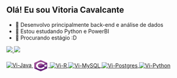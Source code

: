 

## Olá! Eu sou Vitoria Cavalcante

- 🔭 Desenvolvo principalmente back-end e análise de dados
- 🌱 Estou estudando Python e PowerBI
- 👯 Procurando estágio :D

<div>
<a href="https://github.com/Vitoria-Cavalcante">
<img height="180cm" src="https://github-readme-stats.vercel.app/api?username=Vitoria-Cavalcante&show_icons=true&theme=dark&include_all_commits=true&count_private=true"/>
<img height="180cm" src="https://github-readme-stats.vercel.app/api/top-langs/?username=Vitoria-Cavalcante&layout=compact&langs_count=16&theme=dark"/>
</div>

<div style="display: inline_block"><br>
  <img align-"center alt="Vi-Java" height="30" width"40" <img src="https://cdn.jsdelivr.net/gh/devicons/devicon@latest/icons/java/java-original.svg">
  <img align="center" alt="Vi-Csharp" height="30" width="40" <img src="https://raw.githubusercontent.com/devicons/devicon/master/icons/csharp/csharp-original.svg">
  <img align="center" alt="Vi-R" height="30" width="40" <img src="https://cdn.jsdelivr.net/gh/devicons/devicon@latest/icons/r/r-original.svg" />
  <img align="center" alt="Vi-MySQL" height="30 width="40" <img src="https://cdn.jsdelivr.net/gh/devicons/devicon@latest/icons/mysql/mysql-original.svg" />
  <img align="center" alt="Vi-Postgres" height="30 width="40" <img src="https://cdn.jsdelivr.net/gh/devicons/devicon@latest/icons/postgresql/postgresql-original.svg" />
  <img align="center" alt="Vi-Python" height="30" width="40" <img src="https://cdn.jsdelivr.net/gh/devicons/devicon@latest/icons/python/python-original.svg" />
          
    
</div>

